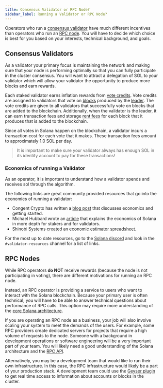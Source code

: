 ```yaml
---
title: Consensus Validator or RPC Node?
sidebar_label: Running a Validator or RPC Node?
---
```


Operators who run a [consensus validator](./what-is-a-validator.md) have much different incentives than operators who run an [RPC node](./what-is-an-rpc-node.md). You will have to decide which choice is best for you based on your interests, technical background, and goals.

## Consensus Validators

As a validator your primary focus is maintaining the network and making sure that your node is performing optimally so that you can fully participate in the cluster consensus. You will want to attract a delegation of SOL to your validator which will allow your validator the opportunity to produce more blocks and earn rewards.

Each staked validator earns inflation rewards from [vote credits](../../terminology.md#vote-credit). Vote credits are assigned to validators that vote on [blocks](../../terminology.md#block) produced by the [leader](../../terminology.md#leader). The vote credits are given to all validators that successfully vote on blocks that are added to the blockchain. Additionally, when the validator is the leader, it can earn transaction fees and storage [rent fees](../../developing/programming-model/accounts.md#rent) for each block that it produces that is added to the blockchain.

Since all votes in Solana happen on the blockchain, a validator incurs a transaction cost for each vote that it makes. These transaction fees amount to approximately 1.0 SOL per day.

> It is important to make sure your validator always has enough SOL in its identity account to pay for these transactions!

### Economics of running a Validator

As an operator, it is important to understand how a validator spends and receives sol through the algorithm.

The following links are great community provided resources that go into the economics of running a validator:

- Congent Crypto has written a [blog post](https://medium.com/@Cogent_Crypto/how-to-become-a-validator-on-solana-9dc4288107b7) that discusses economics and getting started.
- Michael Hubbard wrote an [article](https://laine-sa.medium.com/solana-staking-rewards-validator-economics-how-does-it-work-6718e4cccc4e) that explains the economics of Solana in more depth for stakers and for validators.
- Shinobi Systems created an [economic estimator spreadsheet](https://docs.google.com/spreadsheets/d/1HPU_uG3iJ_ns27CItdWGllW0c-Pn07J0_LEDZs1otQY/edit#gid=0).

For the most up to date resources, go to the [Solana discord](https://discord.com/invite/solana) and look in the `#validator-resources` channel for a list of links.

## RPC Nodes

While RPC operators **do NOT** receive rewards (because the node is not participating in voting), there are different motivations for running an RPC node.

Instead, an RPC operator is providing a service to users who want to interact with the Solana blockchain. Because your primary user is often technical, you will have to be able to answer technical questions about performance of RPC calls. This option may require more understanding of the [core Solana architecture](../../cluster/overview.md).

If you are operating an RPC node as a business, your job will also involve scaling your system to meet the demands of the users. For example, some RPC providers create dedicated servers for projects that require a high volume of requests to the node. Someone with a background in development operations or software engineering will be a very important part of your team. You will likely need a good understanding of the Solana architecture and the [RPC API](../../developing/clients/jsonrpc-api.md).

Alternatively, you may be a development team that would like to run their own infrastructure. In this case, the RPC infrastructure would likely be a part of your production stack. A development team could use the [Geyser plugin](../../developing/plugins/geyser-plugins.md) to get real time access to information about accounts or blocks in the cluster.
